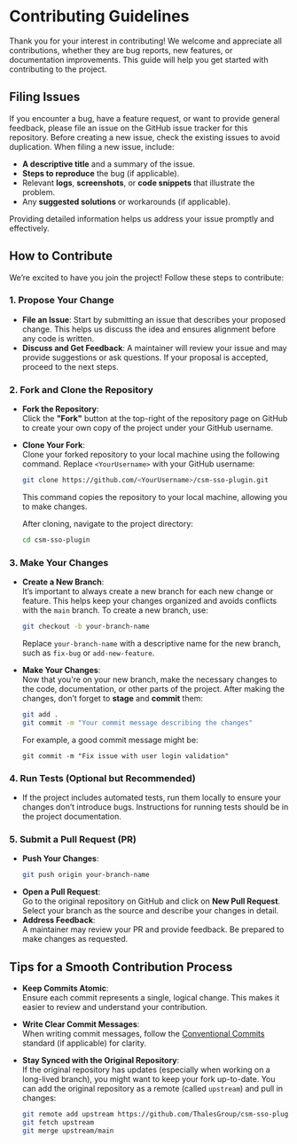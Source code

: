 # Contributing Guidelines

Thank you for your interest in contributing! We welcome and appreciate all contributions, whether they are bug reports, new features, or documentation improvements. This guide will help you get started with contributing to the project.


## Filing Issues

If you encounter a bug, have a feature request, or want to provide general feedback, please file an issue on the GitHub issue tracker for this repository. Before creating a new issue, check the existing issues to avoid duplication. When filing a new issue, include:

- **A descriptive title** and a summary of the issue.
- **Steps to reproduce** the bug (if applicable).
- Relevant **logs**, **screenshots**, or **code snippets** that illustrate the problem.
- Any **suggested solutions** or workarounds (if applicable).

Providing detailed information helps us address your issue promptly and effectively.


## How to Contribute

We’re excited to have you join the project! Follow these steps to contribute:

### 1. Propose Your Change
   - **File an Issue**: Start by submitting an issue that describes your proposed change. This helps us discuss the idea and ensures alignment before any code is written.
   - **Discuss and Get Feedback**: A maintainer will review your issue and may provide suggestions or ask questions. If your proposal is accepted, proceed to the next steps.

### 2. Fork and Clone the Repository
   - **Fork the Repository**:  
     Click the **"Fork"** button at the top-right of the repository page on GitHub to create your own copy of the project under your GitHub username.
     
   - **Clone Your Fork**:  
     Clone your forked repository to your local machine using the following command. Replace `<YourUsername>` with your GitHub username:
     ```bash
     git clone https://github.com/<YourUsername>/csm-sso-plugin.git
     ```
     This command copies the repository to your local machine, allowing you to make changes.
     
     After cloning, navigate to the project directory:
     ```bash
     cd csm-sso-plugin
     ```

### 3. Make Your Changes
   - **Create a New Branch**:  
     It’s important to always create a new branch for each new change or feature. This helps keep your changes organized and avoids conflicts with the `main` branch. To create a new branch, use:
     ```bash
     git checkout -b your-branch-name
     ```
     Replace `your-branch-name` with a descriptive name for the new branch, such as `fix-bug` or `add-new-feature`.

   - **Make Your Changes**:  
     Now that you're on your new branch, make the necessary changes to the code, documentation, or other parts of the project. After making the changes, don’t forget to **stage** and **commit** them:
     ```bash
     git add .
     git commit -m "Your commit message describing the changes"
     ```

     For example, a good commit message might be:
     ```
     git commit -m "Fix issue with user login validation"
     ```

### 4. Run Tests (Optional but Recommended)
   - If the project includes automated tests, run them locally to ensure your changes don’t introduce bugs. Instructions for running tests should be in the project documentation.

### 5. Submit a Pull Request (PR)
   - **Push Your Changes**:
     ```bash
     git push origin your-branch-name
     ```
   - **Open a Pull Request**:  
     Go to the original repository on GitHub and click on **New Pull Request**. Select your branch as the source and describe your changes in detail.
   - **Address Feedback**:  
     A maintainer may review your PR and provide feedback. Be prepared to make changes as requested.


## Tips for a Smooth Contribution Process

- **Keep Commits Atomic**:  
   Ensure each commit represents a single, logical change. This makes it easier to review and understand your contribution.

- **Write Clear Commit Messages**:  
   When writing commit messages, follow the [Conventional Commits](https://www.conventionalcommits.org/) standard (if applicable) for clarity.

- **Stay Synced with the Original Repository**:  
   If the original repository has updates (especially when working on a long-lived branch), you might want to keep your fork up-to-date. You can add the original repository as a remote (called `upstream`) and pull in changes:
   ```bash
   git remote add upstream https://github.com/ThalesGroup/csm-sso-plugin.git
   git fetch upstream
   git merge upstream/main